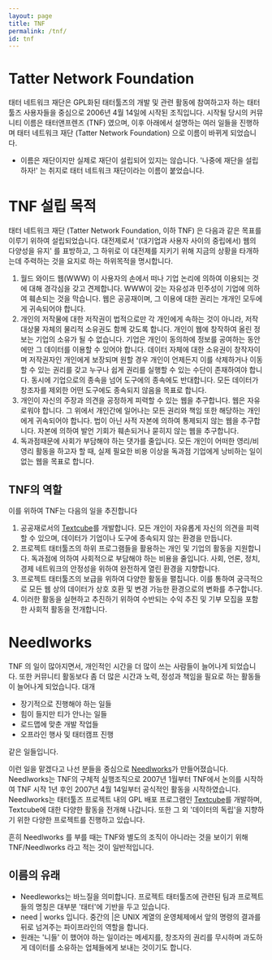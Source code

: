 ```yaml
---
layout: page
title: TNF
permalink: /tnf/
id: tnf
---
```


Tatter Network Foundation
=========================

태터 네트워크 재단은 GPL화된 태터툴즈의 개발 및 관련 활동에 참여하고자 하는 태터툴즈 사용자들을 중심으로 2006년 4월 14일에 시작된 조직입니다. 시작될 당시의 커뮤니티 이름은 태터앤프렌즈 (TNF) 였으며, 이후 아래에서 설명하는 여러 일들을 진행하며 태터 네트워크 재단 (Tatter Network Foundation) 으로 이름이 바뀌게 되었습니다. 

* 이름은 재단이지만 실제로 재단이 설립되어 있지는 않습니다. '나중에 재단을 설립하자!' 는 취지로 태터 네트워크 재단이라는 이름이 붙었습니다.


TNF 설립 목적
========

태터 네트워크 재단 (Tatter Network Foundation, 이하 TNF) 은 다음과 같은 목표를 이루기 위하여 설립되었습니다. 대전제로서 '(대기업과 사용자 사이의 중립에서) 웹의 다양성을 유지' 를 표방하고, 그 하위로 이 대전제를 지키기 위해 지금의 상황을 타개하는데 주력하는 것을 요지로 하는 하위목적을 명시합니다.

 1. 월드 와이드 웹(WWW) 이 사용자의 손에서 떠나 기업 논리에 의하여 이용되는 것에 대해 경각심을 갖고 견제합니다. WWW이 갖는 자유성과 민주성이 기업에 의하여 훼손되는 것을 막습니다. 웹은 공공재이며, 그 이용에 대한 권리는 개개인 모두에게 귀속되어야 합니다.
 1. 개인의 저작물에 대한 저작권이 법적으로만 각 개인에게 속하는 것이 아니라, 저작대상물 자체의 물리적 소유권도 함께 갖도록 합니다. 개인이 웹에 창작하여 올린 정보는 기업의 소유가 될 수 없습니다. 기업은 개인이 동의하에 정보를 공여하는 동안에만 그 데이터를 이용할 수 있어야 합니다. 데이터 자체에 대한 소유권이 창작자이며 저작권자인 개인에게 보장되며 원할 경우 개인이 언제든지 이를 삭제하거나 이동할 수 있는 권리를 갖고 누구나 쉽게 권리를 실행할 수 있는 수단이 존재하여야 합니다. 동시에 기업으로의 종속을 넘어 도구에의 종속에도 반대합니다. 모든 데이터가 창조자를 제외한 어떤 도구에도 종속되지 않음을 목표로 합니다.
 1. 개인이 자신의 주장과 의견을 공정하게 피력할 수 있는 웹을 추구합니다. 웹은 자유로워야 합니다. 그 위에서 개인간에 일어나는 모든 권리와 책임 또한 해당하는 개인에게 귀속되어야 합니다. 법이 아닌 사적 자본에 의하여 통제되지 않는 웹을 추구합니다. 자본에 의하여 발언 기회가 훼손되거나 묻히지 않는 웹을 추구합니다.
 1. 독과점때문에 사회가 부담해야 하는 댓가를 줄입니다. 모든 개인이 어떠한 영리/비영리 활동을 하고자 할 때, 실제 필요한 비용 이상을 독과점 기업에게 낭비하는 일이 없는 웹을 목표로 합니다.

TNF의 역할
--------
이를 위하여 TNF는 다음의 일을 추진합니다

 1. 공공재로서의 [Textcube](http://www.textcube.org)를 개발합니다. 모든 개인이 자유롭게 자신의 의견을 피력할 수 있으며, 데이터가 기업이나 도구에 종속되지 않는 환경을 만듭니다.
 1. 프로젝트 태터툴즈의 하위 프로그램들을 활용하는 개인 및 기업의 활동을 지원합니다. 독과점에 의하여 사회적으로 부담해야 하는 비용을 줄입니다. 사회, 언론, 정치, 경제 네트워크의 안정성을 위하여 완전하게 열린 환경을 지향합니다.
 1. 프로젝트 태터툴즈의 보급을 위하여 다양한 활동을 펼칩니다. 이를 통하여 궁극적으로 모든 웹 상의 데이터가 상호 호환 및 변경 가능한 환경으로의 변화를 추구합니다.
 1. 이러한 활동을 실현하고 추진하기 위하여 수반되는 수익 추진 및 기부 모집을 포함한 사회적 활동을 전개합니다.

Needlworks
==========

TNF 의 일이 많아지면서, 개인적인 시간을 더 많이 쓰는 사람들이 늘어나게 되었습니다. 또한 커뮤니티 활동보다 좀 더 많은 시간과 노력, 정성과 책임을 필요로 하는 활동들이 늘어나게 되었습니다. 대개

 * 장기적으로 진행해야 하는 일들
 * 힘이 들지만 티가 안나는 일들
 * 로드맵에 맞춘 개발 작업들
 * 오프라인 행사 및 태터캠프 진행

같은 일들입니다.

이런 일을 맡겠다고 나선 분들을 중심으로 [Needlworks](http://www.needlworks.org)가 만들어졌습니다. Needlworks는 TNF의 구체적 실행조직으로 2007년 1월부터 TNF에서 논의를 시작하여 TNF 시작 1년 후인 2007년 4월 14일부터 공식적인 활동을 시작하였습니다. Needlworks는 태터툴즈 프로젝트 내의 GPL 배포 프로그램인 [Textcube](http://www.textcube.org)를 개발하며, Textcube에 대한 다양한 활동을 전개해 나갑니다. 또한 그 외 '데이터의 독립'을 지향하기 위한 다양한 프로젝트를 진행하고 있습니다.

흔히 Needlworks 를 부를 때는 TNF와 별도의 조직이 아니라는 것을 보이기 위해 TNF/Needlworks 라고 적는 것이 일반적입니다.


이름의 유래
----
 * Needleworks는 바느질을 의미합니다. 프로젝트 태터툴즈에 관련된 팀과 프로젝트들의 명칭은 대부분 '태터'에 기반을 두고 있습니다.
 * need | works 입니다. 중간의 |은 UNIX 계열의 운영체제에서 앞의 명령의 결과를 뒤로 넘겨주는 파이프라인의 역할을 합니다.
 * 원래는 '니들' 이 했어야 하는 일이라는 메세지를, 창조자의 권리를 무시하며 과도하게 데이터를 소유하는 업체들에게 보내는 것이기도 합니다.
 
